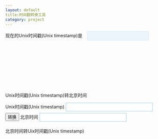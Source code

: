 ```yaml
---
layout: default
title:时间戳转换工具 
category: project
---
```

<p style="padding: 0px;margin: 0px;">
<style type="text/css">
.fa-img{
    display: block;
    color: #222222;
    line-height: 32px;
    height: 32px;
    padding-left: 10px;
    border-radius: 4px;
}
#currentunixtime{
    color: #FF3300;
    background-color: #ECF5FB;
    border: 1px solid #D4E9F7;
    padding: 6px;
    font-weight: bold;
}
#input-timestamp, #turn-result-time{
    border: 1px solid #94c6e1;
    background: #fff;
    color: #22ac38;
    font-weight: bold;
    padding: 5px;
    margin-bottom: 5px;
}
</style>
</p>

<div>
	现在的Unix时间戳(Unix timestamp)是&nbsp;&nbsp;&nbsp;
    <input type="text" id="currentunixtime"> &nbsp; 
    <span class="fa-img" onclick="startTimer();"><i class="fa fa-play"></i></span>&nbsp;
	<span class="fa-img" onclick="stopTimer();"><i class="fa fa-stop"></i></span>&nbsp;
	<span class="fa-img" onclick="currentTime();"><i class="fa fa-refresh"></i></span>&nbsp;
</div>

Unix时间戳(Unix timestamp)转北京时间    

<div> 
    Unix时间戳(Unix timestamp) 
    <input type="text" id="input-timestamp" size="30">
    <input type="button" value="转换" onclick="unix2human();">
    北京时间
    <input type="text" size="30" id="turn-result-time" readonly="readonly">
<div>


北京时间转Uix时间戳(Unix timestamp)  
<script>
    function unix2human() {
        var val = +$("#input-timestamp").val();
        var dateObj = new Date(val * 1000);
        var UnixTimeToDate = dateObj.getFullYear() + '/' + (dateObj.getMonth() + 1) + '/' + dateObj.getDate() + ' ' + dateObj.getHours() + ':' + dateObj.getMinutes() + ':' + dateObj.getSeconds();
        $("#turn-result-time").val(UnixTimeToDate);
    }
    var currentTimeActive = 0; 
    var unixTimer = null;
    function startTimer() {
        currentTimeActive = 1;
        currentTime();
    }
    function currentTime() {
        var timeNow = new Date();
        $("#currentunixtime").val(Math.round(timeNow.getTime()/1000));
        if (currentTimeActive) {
            unixTimer = setTimeout("currentTime()", 1000);
        }
    }
    function stopTimer() {
        currentTimeActive = 0;
        clearTimeout(unixTimer);
    }
    currentTime();
</script>
